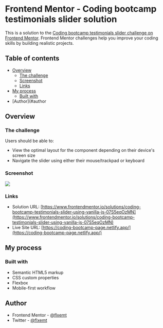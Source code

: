 # Frontend Mentor - Coding bootcamp testimonials slider solution

This is a solution to the [Coding bootcamp testimonials slider challenge on Frontend Mentor](https://www.frontendmentor.io/challenges/coding-bootcamp-testimonials-slider-4FNyLA8JL). Frontend Mentor challenges help you improve your coding skills by building realistic projects.

## Table of contents

- [Overview](#overview)
  - [The challenge](#the-challenge)
  - [Screenshot](#screenshot)
  - [Links](#links)
- [My process](#my-process)
  - [Built with](#built-with)
- [Author](#author

## Overview

### The challenge

Users should be able to:

- View the optimal layout for the component depending on their device's screen size
- Navigate the slider using either their mouse/trackpad or keyboard

### Screenshot

![](https://i.imgur.com/xzwfW1E.png)

### Links

- Solution URL: [https://www.frontendmentor.io/solutions/coding-bootcamp-testimonials-slider-using-vanilla-js-07S5eqOzMN](https://www.frontendmentor.io/solutions/coding-bootcamp-testimonials-slider-using-vanilla-js-07S5eqOzMN)
- Live Site URL: [https://coding-bootcamp-page.netlify.app/](https://coding-bootcamp-page.netlify.app/)

## My process

### Built with

- Semantic HTML5 markup
- CSS custom properties
- Flexbox
- Mobile-first workflow

## Author

- Frontend Mentor - [@flxemt](https://www.frontendmentor.io/profile/flxemt)
- Twitter - [@flxemt](https://www.twitter.com/flxemt)
